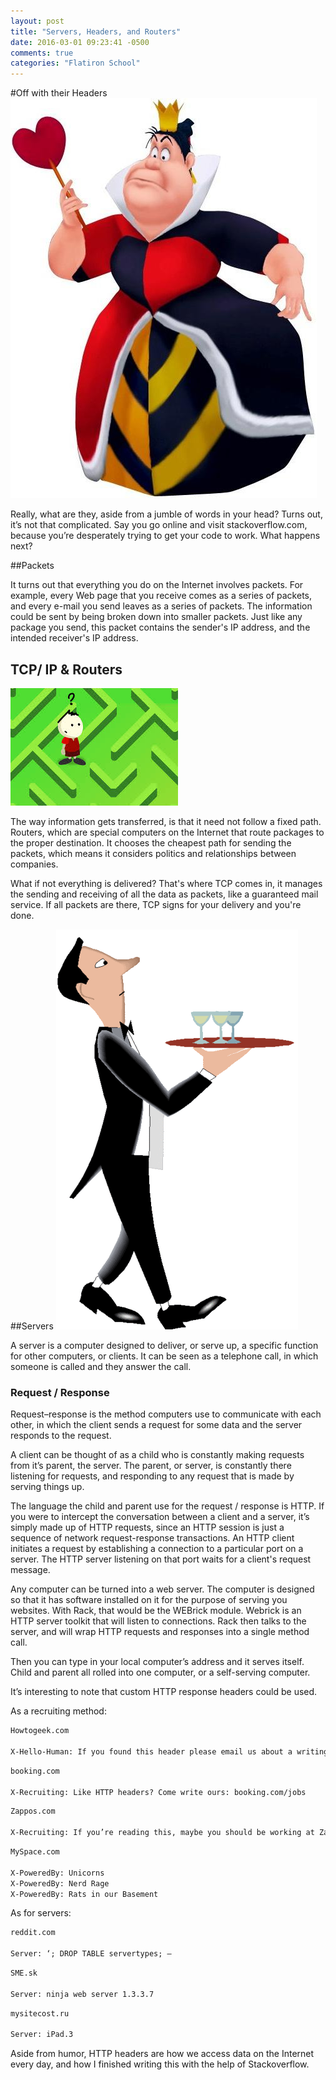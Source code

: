 ```yaml
---
layout: post
title: "Servers, Headers, and Routers"
date: 2016-03-01 09:23:41 -0500
comments: true
categories: "Flatiron School"
---
```



#Off with their Headers
<img src= "../images/Queen_of_Hearts.jpg">

Really, what are they, aside from a jumble of words in your head? Turns out, it’s not that complicated.  Say you go online and visit stackoverflow.com, because you’re desperately trying to get your code to work. What happens next?

##Packets

It turns out that everything you do on the Internet involves packets. For example, every Web page that you receive comes as a series of packets, and every e-mail you send leaves as a series of packets.  The information could be sent by being broken down into smaller packets.  Just like any package you send, this packet contains the sender's IP address, and the intended receiver's IP address.

## TCP/ IP & Routers
<img src ="../images/router.jpeg" />

The way information gets transferred, is that it need not follow a fixed path.  Routers, which are special computers on the Internet that route packages to the proper destination. It chooses the cheapest path for sending the packets, which means it considers politics and relationships between companies.

What if not everything is delivered? That's where TCP comes in, it manages the sending and receiving of all the data as packets, like a guaranteed mail service. If all packets are there, TCP signs for your delivery and you're done.


##Servers
<img src ="../images/waiter.gif" />

A server is a computer designed to deliver, or serve up, a specific function for other computers, or clients. It can be seen as a telephone call, in which someone is called and they answer the call.



### Request / Response
Request–response is the method computers use to communicate with each other, in which the client sends a request for some data and the server responds to the request. 

A client can be thought of as a child who is constantly making requests from it’s parent, the server.  The parent, or server, is constantly there listening for requests, and responding to any request that is made by serving things up.  

The language the child and parent use for the request / response is HTTP.  If you were to intercept the conversation between a client and a server, it’s simply made up of HTTP requests, since an HTTP session is just a sequence of network request-response transactions. 
An HTTP client initiates a request by establishing a connection to a particular port on a server. The HTTP server listening on that port waits for a client's request message.

Any computer can be turned into a web server. The computer is designed so that it has software installed on it for the purpose of serving you websites.  With Rack, that would be the WEBrick module.  Webrick  is an HTTP server toolkit that will listen to connections.  Rack then talks to the server, and will wrap HTTP requests and responses into a single method call.

Then you can type in your local computer’s address and it serves itself. Child and parent all rolled into one computer, or a self-serving computer. 


It’s interesting to note that custom HTTP response headers could be used. 

As a recruiting method:

```HTML
Howtogeek.com

X-Hello-Human: If you found this header please email us about a writing job.
```

```HTML
booking.com

X-Recruiting: Like HTTP headers? Come write ours: booking.com/jobs
```

```HTML
Zappos.com

X-Recruiting: If you’re reading this, maybe you should be working at Zappos instead.
```

```HTML
MySpace.com

X-PoweredBy: Unicorns
X-PoweredBy: Nerd Rage
X-PoweredBy: Rats in our Basement
```

As for servers:

```HTML
reddit.com

Server: ‘; DROP TABLE servertypes; —
```

```HTML
SME.sk

Server: ninja web server 1.3.3.7
```

```HTML
mysitecost.ru

Server: iPad.3
```

Aside from humor, HTTP headers are how we access data on the Internet every day, and how I finished writing this with the help of Stackoverflow.
